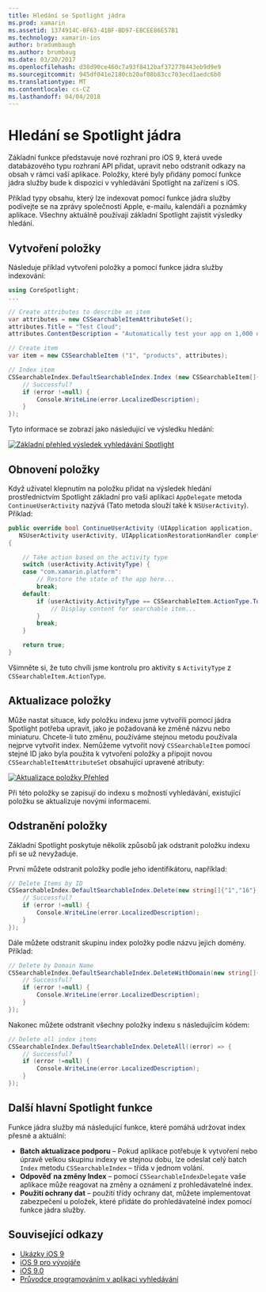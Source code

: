 ```yaml
---
title: Hledání se Spotlight jádra
ms.prod: xamarin
ms.assetid: 1374914C-0F63-41BF-BD97-EBCEE86E57B1
ms.technology: xamarin-ios
author: bradumbaugh
ms.author: brumbaug
ms.date: 03/20/2017
ms.openlocfilehash: d38d90ce460c7a93f8412baf372778443eb9d9e9
ms.sourcegitcommit: 945df041e2180cb20af08b83cc703ecd1aedc6b0
ms.translationtype: MT
ms.contentlocale: cs-CZ
ms.lasthandoff: 04/04/2018
---
```

# <a name="search-with-core-spotlight"></a>Hledání se Spotlight jádra

Základní funkce představuje nové rozhraní pro iOS 9, která uvede databázového typu rozhraní API přidat, upravit nebo odstranit odkazy na obsah v rámci vaší aplikace. Položky, které byly přidány pomocí funkce jádra služby bude k dispozici v vyhledávání Spotlight na zařízení s iOS.

Příklad typy obsahu, který lze indexovat pomocí funkce jádra služby podívejte se na zprávy společnosti Apple, e-mailu, kalendáři a poznámky aplikace. Všechny aktuálně používají základní Spotlight zajistit výsledky hledání.

## <a name="creating-an-item"></a>Vytvoření položky

Následuje příklad vytvoření položky a pomocí funkce jádra služby indexování:

```csharp
using CoreSpotlight;
...

// Create attributes to describe an item
var attributes = new CSSearchableItemAttributeSet();
attributes.Title = "Test Cloud";
attributes.ContentDescription = "Automatically test your app on 1,000 devices in the cloud.";

// Create item
var item = new CSSearchableItem ("1", "products", attributes);

// Index item
CSSearchableIndex.DefaultSearchableIndex.Index (new CSSearchableItem[]{ item }, (error) => {
    // Successful?
    if (error !=null) {
        Console.WriteLine(error.LocalizedDescription);
    }
});
```

Tyto informace se zobrazí jako následující ve výsledku hledání:

[![](corespotlight-images/corespotlight01.png "Základní přehled výsledek vyhledávání Spotlight")](corespotlight-images/corespotlight01.png#lightbox)

## <a name="restoring-an-item"></a>Obnovení položky

Když uživatel klepnutím na položku přidat na výsledek hledání prostřednictvím Spotlight základní pro vaši aplikaci `AppDelegate` metoda `ContinueUserActivity` nazývá (Tato metoda slouží také k `NSUserActivity`). Příklad:

```csharp
public override bool ContinueUserActivity (UIApplication application,
   NSUserActivity userActivity, UIApplicationRestorationHandler completionHandler)
{

    // Take action based on the activity type
    switch (userActivity.ActivityType) {
    case "com.xamarin.platform":
        // Restore the state of the app here...
        break;
    default:
        if (userActivity.ActivityType == CSSearchableItem.ActionType.ToString ()) {
            // Display content for searchable item...
        }
        break;
    }

    return true;
}
```

Všimněte si, že tuto chvíli jsme kontrolu pro aktivity s `ActivityType` z `CSSearchableItem.ActionType`.

## <a name="updating-an-item"></a>Aktualizace položky

Může nastat situace, kdy položku indexu jsme vytvořili pomocí jádra Spotlight potřeba upravit, jako je požadovaná ke změně názvu nebo miniaturu. Chcete-li tuto změnu, používáme stejnou metodu používala nejprve vytvořit index.
Nemůžeme vytvořit nový `CSSearchableItem` pomocí stejné ID jako byla použita k vytvoření položky a připojit novou `CSSearchableItemAttributeSet` obsahující upravené atributy:

[![](corespotlight-images/corespotlight02.png "Aktualizace položky Přehled")](corespotlight-images/corespotlight02.png#lightbox)

Při této položky se zapisují do indexu s možností vyhledávání, existující položku se aktualizuje novými informacemi.

## <a name="deleting-an-item"></a>Odstranění položky

Základní Spotlight poskytuje několik způsobů jak odstranit položku indexu při se už nevyžaduje.

První můžete odstranit položky podle jeho identifikátoru, například:

```csharp
// Delete Items by ID
CSSearchableIndex.DefaultSearchableIndex.Delete(new string[]{"1","16"},(error) => {
    // Successful?
    if (error !=null) {
        Console.WriteLine(error.LocalizedDescription);
    }
});
```

Dále můžete odstranit skupinu index položky podle názvu jejich domény. Příklad:

```csharp
// Delete by Domain Name
CSSearchableIndex.DefaultSearchableIndex.DeleteWithDomain(new string[]{"domain-name"},(error) => {
    // Successful?
    if (error !=null) {
        Console.WriteLine(error.LocalizedDescription);
    }
});
```

Nakonec můžete odstranit všechny položky indexu s následujícím kódem:

```csharp
// Delete all index items
CSSearchableIndex.DefaultSearchableIndex.DeleteAll((error) => {
    // Successful?
    if (error !=null) {
        Console.WriteLine(error.LocalizedDescription);
    }
});
```
## <a name="additional-core-spotlight-features"></a>Další hlavní Spotlight funkce

Funkce jádra služby má následující funkce, které pomáhá udržovat index přesné a aktuální:

- **Batch aktualizace podporu** – Pokud aplikace potřebuje k vytvoření nebo úpravě velkou skupinu indexy ve stejnou dobu, lze odeslat celý batch `Index` metodu `CSSearchableIndex` – třída v jednom volání.
- **Odpověď na změny Index** – pomocí `CSSearchableIndexDelegate` vaše aplikace může reagovat na změny a oznámení z prohledávatelné index.
- **Použití ochrany dat** – použití třídy ochrany dat, můžete implementovat zabezpečení u položek, které přidáte do prohledávatelné index pomocí funkce jádra služby.



## <a name="related-links"></a>Související odkazy

- [Ukázky iOS 9](https://developer.xamarin.com/samples/ios/iOS9/)
- [iOS 9 pro vývojáře](https://developer.apple.com/ios/pre-release/)
- [iOS 9.0](https://developer.apple.com/library/prerelease/ios/releasenotes/General/WhatsNewIniOS/Articles/iOS9.html)
- [Průvodce programováním v aplikaci vyhledávání](https://developer.apple.com/library/prerelease/ios/documentation/General/Conceptual/AppSearch/index.html#//apple_ref/doc/uid/TP40016308)
